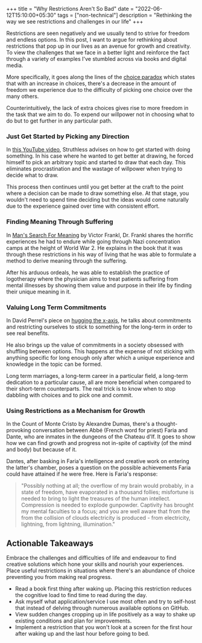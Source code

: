 +++
title = "Why Restrictions Aren't So Bad"
date = "2022-06-12T15:10:00+05:30"
tags = ["non-technical"]
description = "Rethinking the way we see restrictions and challenges in our life"
+++

Restrictions are seen negatively and we usually tend to strive for freedom and endless options. In this post, I want to argue for rethinking about restrictions that pop up in our lives as an avenue for growth and creativity. To view the challenges that we face in a better light and reinforce the fact through a variety of examples I've stumbled across via books and digital media.

More specifically, it goes along the lines of the [choice paradox](https://thedecisionlab.com/reference-guide/economics/the-paradox-of-choice) which states that with an increase in choices, there's a decrease in the amount of freedom we experience due to the difficulty of picking one choice over the many others. 

Counterintuitively, the lack of extra choices gives rise to more freedom in the task that we aim to do. To expend our willpower not in choosing what to do but to get further in any particular path.

### Just Get Started by Picking any Direction
In [this YouTube video](https://www.youtube.com/watch?v=M6NsEDwHHiE), Struthless advises on how to get started with doing something. In his case where he wanted to get better at drawing, he forced himself to pick an arbitrary topic and started to draw that each day. This eliminates procrastination and the wastage of willpower when trying to decide what to draw.

This process then continues until you get better at the craft to the point where a decision can be made to draw something else. At that stage, you wouldn't need to spend time deciding but the ideas would come naturally due to the experience gained over time with consistent effort.

### Finding Meaning Through Suffering 
In [Man's Search For Meaning](https://en.wikipedia.org/wiki/Man%27s_Search_for_Meaning) by Victor Frankl, Dr. Frankl shares the horrific experiences he had to endure while going through Nazi concentration camps at the height of World War 2. He explains in the book that it was through these restrictions in his way of living that he was able to formulate a method to derive meaning through the suffering. 

After his arduous ordeals, he was able to establish the practice of logotherapy where the physician aims to treat patients suffering from mental illnesses by showing them value and purpose in their life by finding their unique meaning in it. 

### Valuing Long Term Commitments
In David Perrel's piece on [hugging the x-axis](https://perell.com/essay/hugging-the-x-axis/), he talks about commitments and restricting ourselves to stick to something for the long-term in order to see real benefits.

He also brings up the value of commitments in a society obsessed with shuffling between options. This happens at the expense of not sticking with anything specific for long enough only after which a unique experience and knowledge in the topic can be formed.

Long term marriages, a long-term career in a particular field, a long-term dedication to a particular cause, all are more beneficial when compared to their short-term counterparts. The real trick is to know when to stop dabbling with choices and to pick one and commit.

### Using Restrictions as a Mechanism for Growth
In the Count of Monte Cristo by Alexandre Dumas, there's a thought-provoking conversation between Abbé (French word for priest) Faria and Dante, who are inmates in the dungeons of the Chateau d'If. It goes to show how we can find growth and progress not in-spite of captivity (of the mind and body) but because of it. 

Dantes, after basking in Faria's intelligence and creative work on entering the latter's chamber, poses a question on the possible achievements Faria could have attained if he were free. Here is Faria's response:

> "Possibly nothing at all; the overflow of my brain would probably, in a state of freedom, have evaporated in a thousand follies; misfortune is needed to bring to light the treasures of the human intellect. Compression is needed to explode gunpowder. Captivity has brought my mental faculties to a focus; and you are well aware that from the from the collision of clouds electricity is produced - from electricity, lightning, from lightning, illumination."

## Actionable Takeaways
Embrace the challenges and difficulties of life and endeavour to find creative solutions which hone your skills and nourish your experiences. Place useful restrictions in situations where there's an abundance of choice preventing you from making real progress.

- Read a book first thing after waking up. Placing this restriction reduces the cognitive load to find time to read during the day.  
- Ask myself what application/service I use most often and try to self-host that instead of delving through numerous available options on GitHub.
- View sudden changes cropping up in life positively as a way to shake up existing conditions and plan for improvements.
- Implement a restriction that you won't look at a screen for the first hour after waking up and the last hour before going to bed.